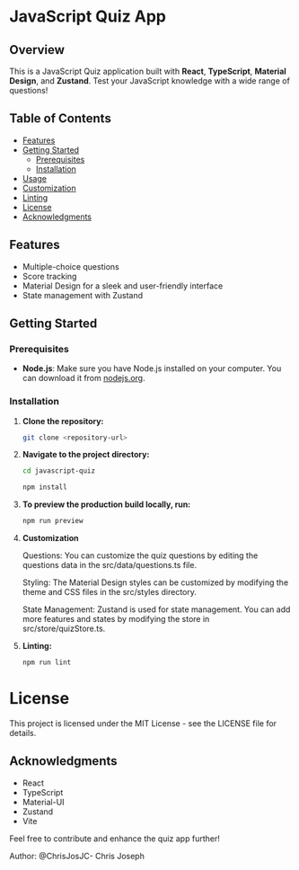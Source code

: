 # JavaScript Quiz App

## Overview

This is a JavaScript Quiz application built with **React**, **TypeScript**, **Material Design**, and **Zustand**. Test your JavaScript knowledge with a wide range of questions!

## Table of Contents

- [Features](#features)
- [Getting Started](#getting-started)
  - [Prerequisites](#prerequisites)
  - [Installation](#installation)
- [Usage](#usage)
- [Customization](#customization)
- [Linting](#linting)
- [License](#license)
- [Acknowledgments](#acknowledgments)

## Features

- Multiple-choice questions
- Score tracking
- Material Design for a sleek and user-friendly interface
- State management with Zustand

## Getting Started

### Prerequisites

- **Node.js**: Make sure you have Node.js installed on your computer. You can download it from [nodejs.org](https://nodejs.org/).

### Installation

1. **Clone the repository:**

   ```bash
   git clone <repository-url>
   ```

2. **Navigate to the project directory:**

   ```bash
   cd javascript-quiz
   ```

   ```bash
   npm install
   ```

3. **To preview the production build locally, run:**

   ```bash
   npm run preview
   ```

4. **Customization**

   Questions: You can customize the quiz questions by editing the questions data in the src/data/questions.ts file.

   Styling: The Material Design styles can be customized by modifying the theme and CSS files in the src/styles directory.

   State Management: Zustand is used for state management. You can add more features and states by modifying the store in src/store/quizStore.ts.

5. **Linting:**

   ```bash
   npm run lint
   ```

# License
This project is licensed under the MIT License - see the LICENSE file for details.

## Acknowledgments

- React
- TypeScript
- Material-UI
- Zustand
- Vite

Feel free to contribute and enhance the quiz app further!

Author: @ChrisJosJC- Chris Joseph